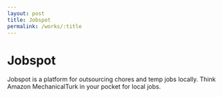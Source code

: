 ```yaml
---
layout: post
title: Jobspot
permalink: /works/:title
---
```


# Jobspot

Jobspot is a platform for outsourcing chores and temp jobs locally. Think Amazon MechanicalTurk in your pocket for local jobs.